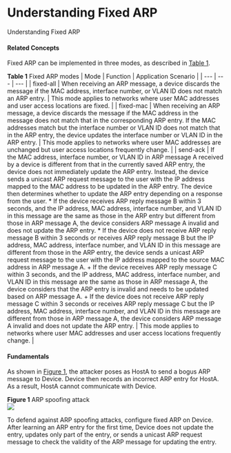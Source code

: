 Understanding Fixed ARP
=======================

Understanding Fixed ARP

#### Related Concepts

Fixed ARP can be implemented in three modes, as described in [Table 1](#EN-US_CONCEPT_0000001130781870__tab_dc_fd_ARP_SEC_000901).

**Table 1** Fixed ARP modes
| Mode | Function | Application Scenario |
| --- | --- | --- |
| fixed-all | When receiving an ARP message, a device discards the message if the MAC address, interface number, or VLAN ID does not match an ARP entry. | This mode applies to networks where user MAC addresses and user access locations are fixed. |
| fixed-mac | When receiving an ARP message, a device discards the message if the MAC address in the message does not match that in the corresponding ARP entry. If the MAC addresses match but the interface number or VLAN ID does not match that in the ARP entry, the device updates the interface number or VLAN ID in the ARP entry. | This mode applies to networks where user MAC addresses are unchanged but user access locations frequently change. |
| send-ack | If the MAC address, interface number, or VLAN ID in ARP message A received by a device is different from that in the currently saved ARP entry, the device does not immediately update the ARP entry. Instead, the device sends a unicast ARP request message to the user with the IP address mapped to the MAC address to be updated in the ARP entry. The device then determines whether to update the ARP entry depending on a response from the user.   * If the device receives ARP reply message B within 3 seconds, and the IP address, MAC address, interface number, and VLAN ID in this message are the same as those in the ARP entry but different from those in ARP message A, the device considers ARP message A invalid and does not update the ARP entry. * If the device does not receive ARP reply message B within 3 seconds or receives ARP reply message B but the IP address, MAC address, interface number, and VLAN ID in this message are different from those in the ARP entry, the device sends a unicast ARP request message to the user with the IP address mapped to the source MAC address in ARP message A.   + If the device receives ARP reply message C within 3 seconds, and the IP address, MAC address, interface number, and VLAN ID in this message are the same as those in ARP message A, the device considers that the ARP entry is invalid and needs to be updated based on ARP message A.   + If the device does not receive ARP reply message C within 3 seconds or receives ARP reply message C but the IP address, MAC address, interface number, and VLAN ID in this message are different from those in ARP message A, the device considers ARP message A invalid and does not update the ARP entry. | This mode applies to networks where user MAC addresses and user access locations frequently change. |



#### Fundamentals

As shown in [Figure 1](#EN-US_CONCEPT_0000001130781870__fig_dc_fd_ARP_SEC_000901), the attacker poses as HostA to send a bogus ARP message to Device. Device then records an incorrect ARP entry for HostA. As a result, HostA cannot communicate with Device.

**Figure 1** ARP spoofing attack  
![](figure/en-us_image_0000001962618513.png)

To defend against ARP spoofing attacks, configure fixed ARP on Device. After learning an ARP entry for the first time, Device does not update the entry, updates only part of the entry, or sends a unicast ARP request message to check the validity of the ARP message for updating the entry.